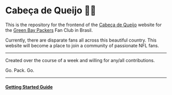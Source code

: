 # Cabeça de Queijo 🧀🧑

This is the repository for the frontend of the [Cabeça de Queijo](https://cabecadequeijo.com) website for the [Green Bay Packers](https://greenbaypackers.com) Fan Club in Brasil.

Currently, there are disparate fans all across this beautiful country. This website will become a place to join a community of passionate NFL fans.

---

Created over the course of a week and willing for any/all contributions.

Go. Pack. Go.

---

#### [Getting Started Guide](/ORIGINALREADME.md)
